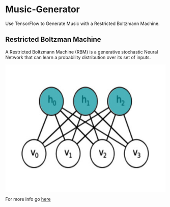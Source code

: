 # Music-Generator
Use TensorFlow to Generate Music with a Restricted Boltzmann Machine.

## Restricted Boltzman Machine
A Restricted Boltzmann Machine (RBM) is a generative stochastic Neural Network that can learn a probability distribution over its set of inputs.
<p align="center">
<img src="https://github.com/crypto-code/Music-Generator/blob/master/assets/model.png" width="600" height="400" align="middle" />   </p>

For more info go [here](https://rubikscode.net/2018/10/01/introduction-to-restricted-boltzmann-machines/)
